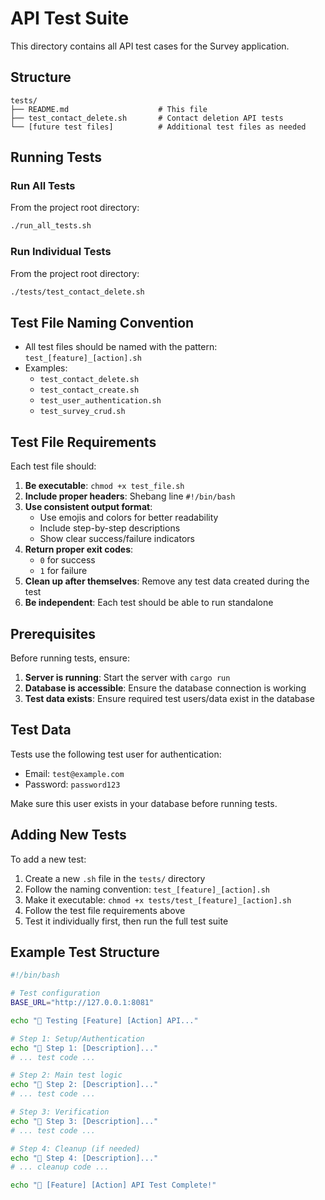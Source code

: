 # API Test Suite

This directory contains all API test cases for the Survey application.

## Structure

```
tests/
├── README.md                    # This file
├── test_contact_delete.sh       # Contact deletion API tests
└── [future test files]          # Additional test files as needed
```

## Running Tests

### Run All Tests
From the project root directory:
```bash
./run_all_tests.sh
```

### Run Individual Tests
From the project root directory:
```bash
./tests/test_contact_delete.sh
```

## Test File Naming Convention

- All test files should be named with the pattern: `test_[feature]_[action].sh`
- Examples:
  - `test_contact_delete.sh`
  - `test_contact_create.sh`
  - `test_user_authentication.sh`
  - `test_survey_crud.sh`

## Test File Requirements

Each test file should:

1. **Be executable**: `chmod +x test_file.sh`
2. **Include proper headers**: Shebang line `#!/bin/bash`
3. **Use consistent output format**: 
   - Use emojis and colors for better readability
   - Include step-by-step descriptions
   - Show clear success/failure indicators
4. **Return proper exit codes**:
   - `0` for success
   - `1` for failure
5. **Clean up after themselves**: Remove any test data created during the test
6. **Be independent**: Each test should be able to run standalone

## Prerequisites

Before running tests, ensure:

1. **Server is running**: Start the server with `cargo run`
2. **Database is accessible**: Ensure the database connection is working
3. **Test data exists**: Ensure required test users/data exist in the database

## Test Data

Tests use the following test user for authentication:
- Email: `test@example.com`
- Password: `password123`

Make sure this user exists in your database before running tests.

## Adding New Tests

To add a new test:

1. Create a new `.sh` file in the `tests/` directory
2. Follow the naming convention: `test_[feature]_[action].sh`
3. Make it executable: `chmod +x tests/test_[feature]_[action].sh`
4. Follow the test file requirements above
5. Test it individually first, then run the full test suite

## Example Test Structure

```bash
#!/bin/bash

# Test configuration
BASE_URL="http://127.0.0.1:8081"

echo "🧪 Testing [Feature] [Action] API..."

# Step 1: Setup/Authentication
echo "📝 Step 1: [Description]..."
# ... test code ...

# Step 2: Main test logic
echo "📝 Step 2: [Description]..."
# ... test code ...

# Step 3: Verification
echo "📝 Step 3: [Description]..."
# ... test code ...

# Step 4: Cleanup (if needed)
echo "📝 Step 4: [Description]..."
# ... cleanup code ...

echo "🎉 [Feature] [Action] API Test Complete!"
```
